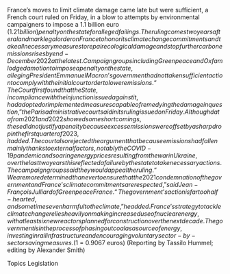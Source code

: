 France’s moves to limit climate damage came late but were sufficient, a French court ruled on Friday, in a blow to attempts by environmental campaigners to impose a 1.1 billion euro ($1.21 billion) penalty on the state for alleged failings.
The ruling comes two years after a landmark legal order on France to honor its climate change commitments and take all necessary measures to repair ecological damage and stop further carbon emissions rises by end-December 2022 at the latest.
Campaign groups including Greenpeace and Oxfam lodged a motion to impose a penalty on the state, alleging President Emmanuel Macron’s government had not taken sufficient action to comply with the initial court order to lower emissions.
“The Court first found that the State, in compliance with the injunction issued against it, had adopted or implemented measures capable of remedying the damage in question,” the Paris administrative court said in its ruling issued on Friday.
Although data from 2021 and 2022 showed some shortcomings, these did not justify a penalty because excess emissions were offset by a sharp drop in the first quarter of 2023, it added.
The court also rejected the argument that because emissions had fallen mainly thanks to external factors, notably the COVID-19 pandemic and soaring energy prices resulting from the war in Ukraine, over the last two years this reflected a failure by the state to take necessary actions.
The campaign groups said they would appeal the ruling.
“We are more determined than ever to ensure that the 2021 condemnation of the government and France’s climate commitments are respected,” said Jean-François Julliard of Greenpeace France.
“The government’s action is far too half-hearted, and sometimes even harmful to the climate,” he added.
France’s strategy to tackle climate change relies heavily on making increased use of nuclear energy, with at least six new reactors planned for construction over the next decade.
The government is in the process of phasing out coal as a source of energy, investing in rail infrastructure and encouraging voluntary sector-by-sector saving measures.
($1 = 0.9067 euros)
(Reporting by Tassilo Hummel; editing by Alexander Smith)

Topics
Legislation
